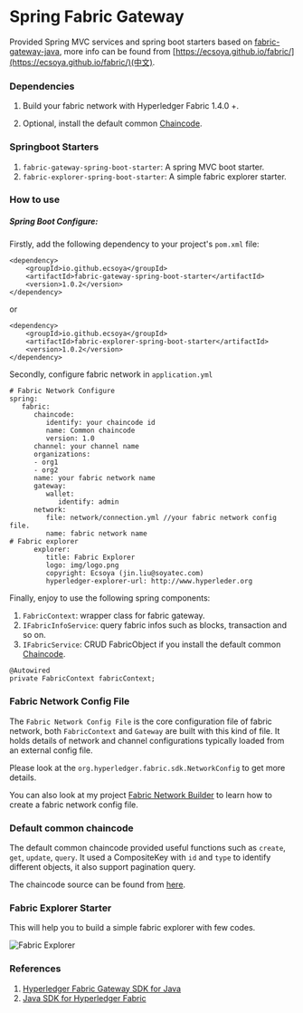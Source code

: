 # Spring Fabric Gateway

Provided Spring MVC services and spring boot starters based on [fabric-gateway-java](https://github.com/hyperledger/fabric-gateway-java), more info can be found from [https://ecsoya.github.io/fabric/](https://ecsoya.github.io/fabric/)(中文).

### Dependencies

1. Build your fabric network with Hyperledger Fabric 1.4.0 +.

2. Optional, install the default common [Chaincode](https://github.com/ecsoya/spring-fabric-gateway/raw/master/spring-fabric-gateway/src/chaincode/common/chaincode.go).

### Springboot Starters

1. `fabric-gateway-spring-boot-starter`: A spring MVC boot starter.
2. `fabric-explorer-spring-boot-starter`: A simple fabric explorer starter.

### How to use

##### Spring Boot Configure:

Firstly, add the following dependency to your project's `pom.xml` file:

```
<dependency>
	<groupId>io.github.ecsoya</groupId>
	<artifactId>fabric-gateway-spring-boot-starter</artifactId>
	<version>1.0.2</version>
</dependency>
```

or


```
<dependency>
	<groupId>io.github.ecsoya</groupId>
	<artifactId>fabric-explorer-spring-boot-starter</artifactId>
	<version>1.0.2</version>
</dependency>
```

Secondly, configure fabric network in `application.yml`

```
# Fabric Network Configure      
spring:         
   fabric:
      chaincode: 
         identify: your chaincode id
         name: Common chaincode
         version: 1.0
      channel: your channel name
      organizations:
      - org1
      - org2
      name: your fabric network name
      gateway:
         wallet:
            identify: admin
      network:
         file: network/connection.yml //your fabric network config file.
         name: fabric network name
# Fabric explorer
      explorer: 
         title: Fabric Explorer
         logo: img/logo.png
         copyright: Ecsoya (jin.liu@soyatec.com)
         hyperledger-explorer-url: http://www.hyperleder.org

```

Finally, enjoy to use the following spring components:

1. `FabricContext`: wrapper class for fabric gateway.
2. `IFabricInfoService`: query fabric infos such as blocks, transaction and so on.
3. `IFabricService`: CRUD FabricObject if you install the default common [Chaincode](https://github.com/ecsoya/spring-fabric-gateway/raw/master/spring-fabric-gateway/src/chaincode/common/chaincode.go).

```
@Autowired
private FabricContext fabricContext;
```

### Fabric Network Config File

The `Fabric Network Config File` is the core configuration file of fabric network, both `FabricContext` and `Gateway` are built with this kind of file. It holds details of network and channel configurations typically loaded from an external config file. 

Please look at the `org.hyperledger.fabric.sdk.NetworkConfig` to get more details.

You can also look at my project [Fabric Network Builder](https://github.com/ecsoya/fabric-network-builder) to learn how to create a fabric network config file.

### Default common chaincode

The default common chaincode provided useful functions such as `create`, `get`, `update`, `query`. It used a CompositeKey with `id` and `type` to identify different objects, it also support pagination query.

The chaincode source can be found from [here](https://github.com/ecsoya/spring-fabric-gateway/raw/master/spring-fabric-gateway/src/chaincode/common/chaincode.go).

### Fabric Explorer Starter

This will help you to build a simple fabric explorer with few codes.

![Fabric Explorer](https://github.com/ecsoya/spring-fabric-gateway/raw/master/images/explorer-1.png)

### References

1. [Hyperledger Fabric Gateway SDK for Java](https://github.com/hyperledger/fabric-gateway-java)
2. [Java SDK for Hyperledger Fabric](https://github.com/hyperledger/fabric-sdk-java)